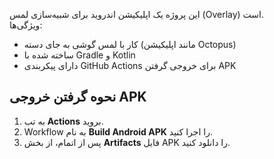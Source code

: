 

این پروژه یک اپلیکیشن اندروید برای شبیه‌سازی لمس (Overlay) است.  
ویژگی‌ها:
- کار با لمس گوشی به جای دسته (مانند اپلیکیشن Octopus)
- ساخته شده با Gradle و Kotlin
- دارای پیکربندی GitHub Actions برای خروجی گرفتن APK

## نحوه گرفتن خروجی APK
1. به تب **Actions** بروید.
2. Workflow به نام **Build Android APK** را اجرا کنید.
3. پس از اتمام، از بخش **Artifacts** فایل APK را دانلود کنید.
